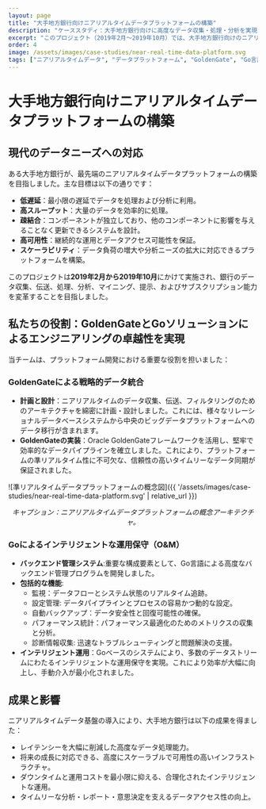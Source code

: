 ```yaml
---
layout: page
title: "大手地方銀行向けニアリアルタイムデータプラットフォームの構築"
description: "ケーススタディ：大手地方銀行向けに高度なデータ収集・処理・分析を実現にする高性能かつスケーラブルなリアルタイムデータプラットフォームを開発（2019年2月～2019年10月）"
excerpt: "このプロジェクト（2019年2月～2019年10月）では、大手地方銀行向けのニアリアルタイムデータプラットフォームを構築しました。GoldenGateを利用したデータ同期と、Go言語ベースのインテリジェントなO&M（運用保守）用バックエンドを開発し、低遅延、高スループット、堅牢なスケーラビリティを実現しました。"
order: 4
image: /assets/images/case-studies/near-real-time-data-platform.svg
tags: ["ニアリアルタイムデータ", "データプラットフォーム", "GoldenGate", "Go言語", "ビッグデータ", "金融サービス", "データ統合", "インテリジェントO&M"]
---
```


# 大手地方銀行向けニアリアルタイムデータプラットフォームの構築

## 現代のデータニーズへの対応

ある大手地方銀行が、最先端のニアリアルタイムデータプラットフォームの構築を目指しました。主な目標は以下の通りです：

*   **低遅延**：最小限の遅延でデータを処理および分析に利用。
*   **高スループット**：大量のデータを効率的に処理。
*   **疎結合**：コンポーネントが独立しており、他のコンポーネントに影響を与えることなく更新できるシステムを設計。
*   **高可用性**：継続的な運用とデータアクセス可能性を保証。
*   **スケーラビリティ**：データ負荷の増大や分析ニーズの拡大に対応できるプラットフォームを構築。

このプロジェクトは**2019年2月から2019年10月**にかけて実施され、銀行のデータ収集、伝送、処理、分析、マイニング、提示、およびサブスクリプション能力を変革することを目指しました。

## 私たちの役割：GoldenGateとGoソリューションによるエンジニアリングの卓越性を実現

当チームは、プラットフォーム開発における重要な役割を担いました：

### GoldenGateによる戦略的データ統合
*   **計画と設計**：ニアリアルタイムのデータ収集、伝送、フィルタリングのためのアーキテクチャを綿密に計画・設計しました。これには、様々なリレーショナルデータベースシステムから中央のビッグデータプラットフォームへのデータ移行が含まれます。
*   **GoldenGateの実装**：Oracle GoldenGateフレームワークを活用し、堅牢で効率的なデータパイプラインを確立しました。これにより、プラットフォームの準リアルタイム性に不可欠な、信頼性の高いタイムリーなデータ同期が保証されました。

![準リアルタイムデータプラットフォームの概念図]({{ '/assets/images/case-studies/near-real-time-data-platform.svg' | relative_url }})
*<center>キャプション：ニアリアルタイムデータプラットフォームの概念アーキテクチャ。</center>*

### Goによるインテリジェントな運用保守（O&M）
*   **バックエンド管理システム**:重要な構成要素として、Go言語による高度なバックエンド管理プログラムを開発しました。
*   **包括的な機能**: 
    *   監視：データフローとシステム状態のリアルタイム追跡。
    *   設定管理: データパイプラインとプロセスの容易かつ動的な設定。
    *   自動バックアップ：データ安全性と回復可能性の確保。
    *   パフォーマンス統計：パフォーマンス最適化のためのメトリクスの収集と分析。
    *    診断情報収集: 迅速なトラブルシューティングと問題解決の支援。
*   **インテリジェント運用**：Goベースのシステムにより、多数のデータストリームにわたるインテリジェントな運用保守を実現。これにより効率が大幅に向上し、手動介入が最小化されました。

## 成果と影響

ニアリアルタイムデータ基盤の導入により、大手地方銀行は以下の成果を得ました：
*   レイテンシーを大幅に削減した高度なデータ処理能力。
*   将来の成長に対応できる、高度にスケーラブルで可用性の高いインフラストラクチャ。
*   ダウンタイムと運用コストを最小限に抑える、合理化されたインテリジェントな運用。
*   タイムリーな分析・レポート・意思決定を支えるデータアクセス性の向上。
